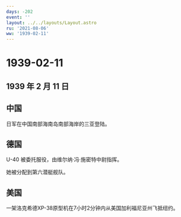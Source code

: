 ```yaml
---
days: -202
event: ''
layout: ../../layouts/Layout.astro
ru: '2021-08-06'
ww: '1939-02-11'
---
```


# 1939-02-11

## 1939 年 2 月 11 日

## 中国

日军在中国南部海南岛南部海岸的三亚登陆。

## 德国

U-40 被委托服役，由维尔纳·冯·施密特中尉指挥。

她被分配到第六潜艇舰队。

## 美国

一架洛克希德XP-38原型机在7小时2分钟内从美国加利福尼亚州飞抵纽约。